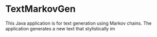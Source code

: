 # TextMarkovGen
This Java application is for text generation using Markov chains. The application generates a new text that stylistically im